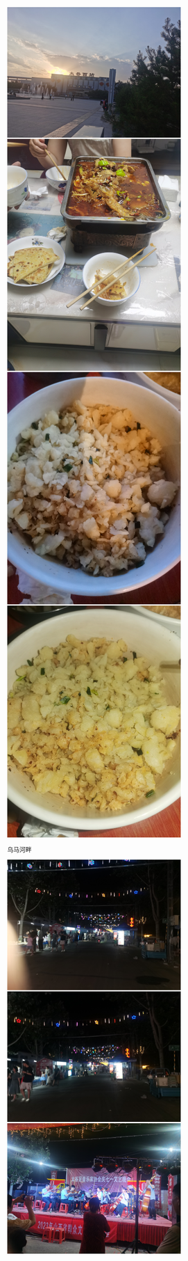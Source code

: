 <img src="./IMG_20230629_190837.jpg" width="400px">
<img src="./IMG_20230630_204734.jpg" width="400px">
<img src="./IMG_20230701_201816.jpg" width="400px">
<img src="./IMG_20230701_201831.jpg" width="400px">

乌马河畔

<img src="./IMG_20230701_211430.jpg" width="400px">
<img src="./IMG_20230701_211432.jpg" width="400px">

<img src="./IMG_20230701_212233.jpg" width="400px">